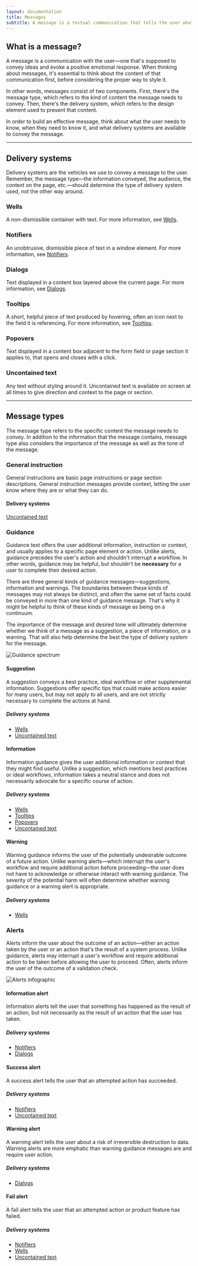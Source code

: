```yaml
---
layout: documentation
title: Messages
subtitle: A message is a textual communication that tells the user what's going on within our product.
---
```


## What is a message?

A message is a communication with the user&mdash;one that's supposed to convey ideas and evoke a positive emotional response. When thinking about messages, it's essential to think about the content of that communication first, before considering the proper way to style it.

In other words, messages consist of two components. First, there's the message type, which refers to the kind of content the message needs to convey. Then, there's the delivery system, which refers to the design element used to present that content.

In order to build an effective message, think about what the user needs to know, when they need to know it, and what delivery systems are available to convey the message.

<hr>

## Delivery systems

Delivery systems are the vehicles we use to convey a message to the user. Remember, the message type&mdash;the information conveyed, the audience, the context on the page, etc.&mdash;should determine the type of delivery system used, not the other way around.

<Grid>
<GridCol col="span-4">

### <span id="wells">Wells</span>

A non-dismissible container with text. For more information, see [Wells](/design-system/components/wells/).

</GridCol>
<GridCol col="span-4">

### <span id="notifiers">Notifiers</span>

An unobtrusive, dismissible piece of text in a window element. For more information, see [Notifiers](/design-system/components/notifiers/).

</GridCol>
<GridCol col="span-4">

### <span id="dialogs">Dialogs</span>

Text displayed in a content box layered above the current page. For more information, see [Dialogs](/design-system/components/dialogs/).

</GridCol>
<GridCol col="span-4">

### <span id="tooltips">Tooltips</span>

A short, helpful piece of text produced by hovering, often an icon next to the field it is referencing. For more information, see [Tooltips](/design-system/components/tooltips/).

</GridCol>
<GridCol col="span-4">

### <span id="popovers">Popovers</span>

Text displayed in a content box adjacent to the form field or page section it applies to, that opens and closes with a click.

</GridCol>

<GridCol col="span-4">

### <span id="uncontained-text">Uncontained text</span>

Any text without styling around it. Uncontained text is available on screen at all times to give direction and context to the page or section.

</GridCol>

</Grid>

<hr>

## Message types

The message type refers to the specific content the message needs to convey. In addition to the information that the message contains, message type also considers the importance of the message as well as the tone of the message.

### General instruction

General instructions are basic page instructions or page section descriptions. General instruction messages provide context, letting the user know where they are or what they can do.

#### Delivery systems

[Uncontained text](#uncontained-text)

### Guidance

Guidance text offers the user additional information, instruction or context, and usually applies to a specific page element or action. Unlike alerts, guidance precedes the user's action and shouldn't interrupt a workflow. In other words, guidance may be helpful, but shouldn't be <strong>necessary</strong> for a user to complete their desired action.

There are three general kinds of guidance messages&mdash;suggestions, information and warnings. The boundaries between these kinds of messages may not always be distinct, and often the same set of facts could be conveyed in more than one kind of guidance message. That's why it might be helpful to think of these kinds of message as being on a continuum.

The importance of the message and desired tone will ultimately determine whether we think of a message as a suggestion, a piece of information, or a warning. That will also help determine the best the type of delivery system for the message.

![Guidance spectrum](/images/voice-and-tone/messages/guidance-spectrum.png)

<Grid>

<GridCol col="span-4">

#### Suggestion

A suggestion conveys a best practice, ideal workflow or other supplemental information. Suggestions offer specific tips that could make actions easier for many users, but may not apply to all users, and are not strictly necessary to complete the actions at hand.

##### Delivery systems

- [Wells](#wells)
- [Uncontained text](#uncontained-text)

</GridCol>

<GridCol col="span-4">

#### Information

Information guidance gives the user additional information or context that they might find useful. Unlike a suggestion, which mentions best practices or ideal workflows, information takes a neutral stance and does not necessarily advocate for a specific course of action.

##### Delivery systems

- [Wells](#wells)
- [Tooltips](#tooltips)
- [Popovers](#popovers)
- [Uncontained text](#uncontained-text)

</GridCol>

<GridCol col="span-4">

#### Warning

Warning guidance informs the user of the potentially undesirable outcome of a future action. Unlike warning alerts&mdash;which interrupt the user's workflow and require additional action before proceeding&mdash;the user does not have to acknowledge or otherwise interact with warning guidance. The severity of the potential harm will often determine whether warning guidance or a warning alert is appropriate.

##### Delivery systems

- [Wells](#wells)

</GridCol>

</Grid>

### Alerts

<Grid>

<GridCol col="span-4">

Alerts inform the user about the outcome of an action—either an action taken by the user or an action that's the result of a system process. Unlike guidance, alerts may interrupt a user's workflow and require additional action to be taken before allowing the user to proceed. Often, alerts inform the user of the outcome of a validation check.

</GridCol>

<GridCol col="span-8">

![Alerts infographic](/images/voice-and-tone/messages/alerts-infographic.png)

</GridCol>

<GridCol col="span-3">

#### Information alert

Information alerts tell the user that something has happened as the result of an action, but not necessarily as the result of an action that the user has taken.

##### Delivery systems

- [Notifiers](#notifiers)
- [Dialogs](#dialogs)

</GridCol>

<GridCol col="span-3">

#### Success alert

A success alert tells the user that an attempted action has succeeded.

##### Delivery systems

- [Notifiers](#notifiers)
- [Uncontained text](#uncontained-text)

</GridCol>

<GridCol col="span-3">

#### Warning alert

A warning alert tells the user about a risk of irreversible destruction to data. Warning alerts are more emphatic than warning guidance messages are and require user action.

##### Delivery systems

- [Dialogs](#dialogs)

</GridCol>

<GridCol col="span-3">

#### Fail alert

A fail alert tells the user that an attempted action or product feature has failed.

##### Delivery systems

- [Notifiers](#notifiers)
- [Wells](#wells)
- [Uncontained text](#uncontained-text)

</GridCol>

</Grid>
